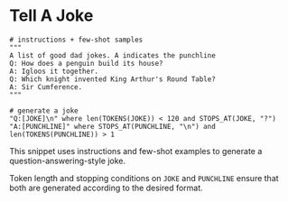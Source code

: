 # Tell A Joke

```
# instructions + few-shot samples
"""
A list of good dad jokes. A indicates the punchline
Q: How does a penguin build its house?
A: Igloos it together.
Q: Which knight invented King Arthur's Round Table?
A: Sir Cumference.
"""

# generate a joke
"Q:[JOKE]\n" where len(TOKENS(JOKE)) < 120 and STOPS_AT(JOKE, "?")
"A:[PUNCHLINE]" where STOPS_AT(PUNCHLINE, "\n") and len(TOKENS(PUNCHLINE)) > 1
```

This snippet uses instructions and few-shot examples to generate a question-answering-style joke.

Token length and stopping conditions on `JOKE` and `PUNCHLINE` ensure that both are generated according to the desired format.